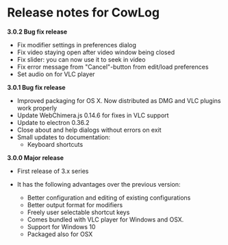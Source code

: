 
# Release notes for CowLog

**3.0.2 Bug fix release**
- Fix modifier settings in preferences dialog
- Fix video staying open after video window being closed
- Fix slider: you can now use it to seek in video
- Fix error message from "Cancel"-button from edit/load preferences
- Set audio on for VLC player

**3.0.1 Bug fix release**
- Improved packaging for OS X. Now distributed as DMG and VLC plugins work properly
- Update WebChimera.js 0.14.6 for fixes in VLC support
- Update to electron 0.36.2
- Close about and help dialogs without errors on exit
- Small updates to documentation:
  - Keyboard shortcuts

**3.0.0 Major release**
- First release of 3.x series
- It has the following advantages over the previous version:

  - Better configuration and editing of existing configurations
  - Better output format for modifiers
  - Freely user selectable shortcut keys
  - Comes bundled with VLC player for Windows and OSX.
  - Support for Windows 10
  - Packaged also for OSX

